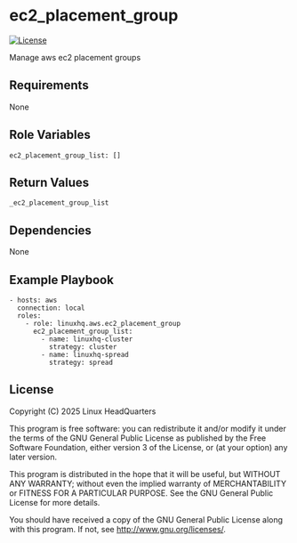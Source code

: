 # ec2\_placement\_group

[![License](https://img.shields.io/badge/license-GPLv3-lightgreen)](https://www.gnu.org/licenses/gpl-3.0.en.html#license-text)

Manage aws ec2 placement groups

## Requirements

None

## Role Variables

    ec2_placement_group_list: []

## Return Values

    _ec2_placement_group_list

## Dependencies

None

## Example Playbook

    - hosts: aws
      connection: local
      roles:
        - role: linuxhq.aws.ec2_placement_group
          ec2_placement_group_list:
            - name: linuxhq-cluster
              strategy: cluster
            - name: linuxhq-spread
              strategy: spread

## License

Copyright (C) 2025 Linux HeadQuarters

This program is free software: you can redistribute it and/or modify
it under the terms of the GNU General Public License as published by
the Free Software Foundation, either version 3 of the License, or
(at your option) any later version.

This program is distributed in the hope that it will be useful,
but WITHOUT ANY WARRANTY; without even the implied warranty of
MERCHANTABILITY or FITNESS FOR A PARTICULAR PURPOSE. See the
GNU General Public License for more details.

You should have received a copy of the GNU General Public License
along with this program. If not, see <http://www.gnu.org/licenses/>.

